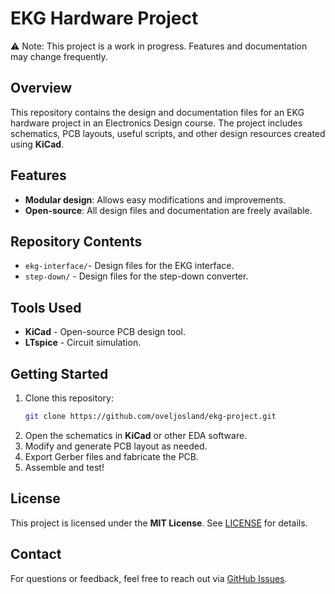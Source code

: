 # EKG Hardware Project

⚠️ Note: This project is a work in progress. Features and documentation may change frequently.

## Overview
This repository contains the design and documentation files for an EKG hardware project in an Electronics Design course. The project includes schematics, PCB layouts, useful scripts, and other design resources created using **KiCad**.

## Features
- **Modular design**: Allows easy modifications and improvements.
- **Open-source**: All design files and documentation are freely available.

## Repository Contents
- `ekg-interface/`- Design files for the EKG interface.
- `step-down/` - Design files for the step-down converter.

## Tools Used
- **KiCad** - Open-source PCB design tool.
- **LTspice** - Circuit simulation.

## Getting Started
1. Clone this repository:
   ```sh
   git clone https://github.com/oveljosland/ekg-project.git
   ```
2. Open the schematics in **KiCad** or other EDA software.
3. Modify and generate PCB layout as needed.
4. Export Gerber files and fabricate the PCB.
5. Assemble and test!

## License
This project is licensed under the **MIT License**. See [LICENSE](LICENSE) for details.

## Contact
For questions or feedback, feel free to reach out via [GitHub Issues](https://github.com/oveljosland/ekg-project/issues).
